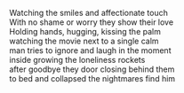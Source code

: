 Watching the smiles and affectionate touch  
With no shame or worry they show their love  
Holding hands, hugging, kissing the palm  
watching the movie next to a single calm  
man tries to ignore and laugh in the moment  
inside growing the loneliness rockets  
after goodbye they door closing behind them    
to bed and collapsed the nightmares find him  

